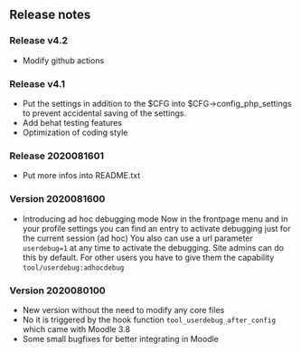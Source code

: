## Release notes

### Release v4.2
* Modify github actions

### Release v4.1
* Put the settings in addition to the $CFG into $CFG->config_php_settings to prevent accidental saving of the settings.
* Add behat testing features
* Optimization of coding style

### Release 2020081601
* Put more infos into README.txt

### Version 2020081600
* Introducing ad hoc debugging mode
Now in the frontpage menu and in your profile settings you can find an entry to activate debugging just for the current session (ad hoc)
You also can use a url parameter `userdebug=1` at any time to activate the debugging.
Site admins can do this by default. For other users you have to give them the capability `tool/userdebug:adhocdebug`

### Version 2020080100
* New version without the need to modify any core files
* No it is triggered by the hook function `tool_userdebug_after_config` which came with Moodle 3.8
* Some small bugfixes for better integrating in Moodle
